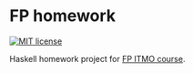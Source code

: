 # FP homework

[![MIT license](https://img.shields.io/badge/license-MIT-blue.svg)](https://github.com/Scuuter/fp-homework/blob/master/LICENSE)

Haskell homework project for [FP ITMO course](https://github.com/jagajaga/FP-course-ITMO).
